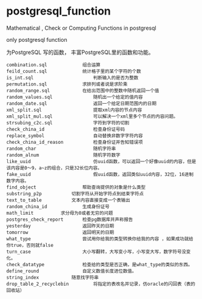 # postgresql_function
Mathematical , Check or Computing Functions in  postgresql 

only postgresql  function


为PostgreSQL 写的函数， 丰富PostgreSQL里的函数和功能。

	combination.sql 	    	组合运算 	
	feild_count.sql 	    	统计格子里的某个字符的个数 
	is_int.sql                  	判断输入的是否为整数 	
	permutation.sql 	    	求排列或者说是求阶乘 	
	random_range.sql 	    	在给出范围中的整数中随机返回一个值  
	random_values.sql           	随机出一个给定的值内容 
	random_date.sql             	返回一个给定日期范围内的日期
	xml_split.sql               	提取xml内容的节点内容
	xml_split_mul.sql           	可以解决一个xml里多个节点的内容问题。
	strsubing_c2c.sql           	字符到字符的切割
	check_china_id              	检查身份证号码
	replace_symbol              	自动替换非数字字符内容
	check_china_id_reason       	检查身份证并告知错误项
	random_char                 	随机字符串
	random_alnum                  	随机字符数字
	like_uuid                     	仿uuid函数，可以返回一个好像uuid的内容，但是该内容是0～9，a~z的组合，只是32长位内容。
	fake_uuid                     	假uuid函数，返回类似uuid内容，32位，16进制数字内容。
	find_object              	帮助查询提供的对象是什么类型
	substring_p2p			切割字符从开始字符点到结束字符点
	text_to_table			文本内容直接变成一个表输出
	random_china_id         	生成身份证号 
	math_limit			求分母为0或者无穷的问题
	postgres_check_report     	检查pg数据库并声称报告
	yesterday                	返回昨天的日期
	tomorrow                 	返回明天的日期
	what_type                	尝试用你给我的类型转换你给我的内容 ，如果成功就给你true，否则就false
	turn_case                	大小写翻转，大写变小写，小写变大写，数字符号没变化。
	check_datatype           	检查给的类型是否正确，是what_type的类似的东西。
	define_round             	自定义数值长度进位数值。
	string_index			随意找字符串
	drop_table_2_recyclebin         将指定的表改名并记录，仿oracle的闪回表（表的回收站）
